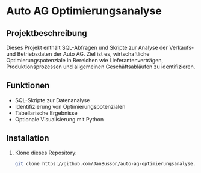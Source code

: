 # Auto AG Optimierungsanalyse

## Projektbeschreibung
Dieses Projekt enthält SQL-Abfragen und Skripte zur Analyse der Verkaufs- und Betriebsdaten der Auto AG. Ziel ist es, wirtschaftliche Optimierungspotenziale in Bereichen wie Lieferantenverträgen, Produktionsprozessen und allgemeinen Geschäftsabläufen zu identifizieren.

## Funktionen
- SQL-Skripte zur Datenanalyse
- Identifizierung von Optimierungspotenzialen
- Tabellarische Ergebnisse
- Optionale Visualisierung mit Python

## Installation
1. Klone dieses Repository:
   ```bash
   git clone https://github.com/JanBusson/auto-ag-optimierungsanalyse.git
